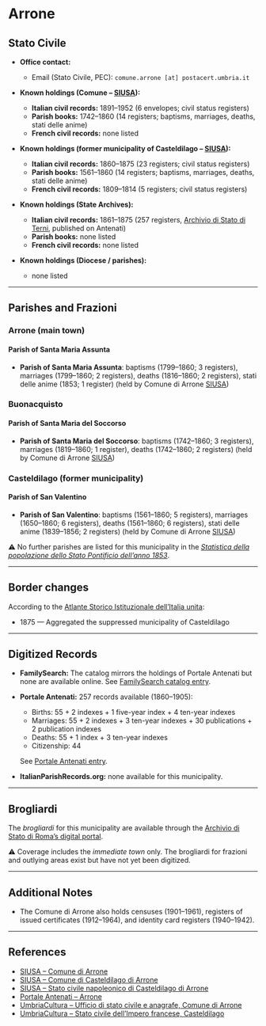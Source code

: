 # Arrone

## Stato Civile

* **Office contact:**

  * Email (Stato Civile, PEC): `comune.arrone [at] postacert.umbria.it`

* **Known holdings (Comune – [SIUSA](https://siusa-archivi.cultura.gov.it/cgi-bin/siusa/pagina.pl?TipoPag=comparc&Chiave=252640)):**

  * **Italian civil records:** 1891–1952 (6 envelopes; civil status registers)
  * **Parish books:** 1742–1860 (14 registers; baptisms, marriages, deaths, stati delle anime)
  * **French civil records:** none listed

* **Known holdings (former municipality of Casteldilago – [SIUSA](https://siusa-archivi.cultura.gov.it/cgi-bin/siusa/pagina.pl?TipoPag=comparc&Chiave=234216)):**

  * **Italian civil records:** 1860–1875 (23 registers; civil status registers)
  * **Parish books:** 1561–1860 (14 registers; baptisms, marriages, deaths, stati delle anime)
  * **French civil records:** 1809–1814 (5 registers; civil status registers)

* **Known holdings (State Archives):**

  * **Italian civil records:** 1861–1875 (257 registers, [Archivio di Stato di Terni](https://sias-archivi.cultura.gov.it/cgi-bin/pagina.pl?TipoPag=comparc&Chiave=512675&RicProgetto=as%2dterni), published on Antenati)
  * **Parish books:** none listed
  * **French civil records:** none listed

* **Known holdings (Diocese / parishes):**

  * none listed

---

## Parishes and Frazioni

### Arrone (main town)

#### Parish of Santa Maria Assunta

* **Parish of Santa Maria Assunta**: baptisms (1799–1860; 3 registers), marriages (1799–1860; 2 registers), deaths (1816–1860; 2 registers), stati delle anime (1853; 1 register) (held by Comune di Arrone [SIUSA](https://siusa-archivi.cultura.gov.it/cgi-bin/siusa/pagina.pl?TipoPag=comparc&Chiave=252640))

### Buonacquisto

#### Parish of Santa Maria del Soccorso

* **Parish of Santa Maria del Soccorso**: baptisms (1742–1860; 3 registers), marriages (1819–1860; 1 register), deaths (1742–1860; 2 registers) (held by Comune di Arrone [SIUSA](https://siusa-archivi.cultura.gov.it/cgi-bin/siusa/pagina.pl?TipoPag=comparc&Chiave=252640))

### Casteldilago (former municipality)

#### Parish of San Valentino

* **Parish of San Valentino**: baptisms (1561–1860; 5 registers), marriages (1650–1860; 6 registers), deaths (1561–1860; 6 registers), stati delle anime (1839–1856; 2 registers) (held by Comune di Arrone [SIUSA](https://siusa-archivi.cultura.gov.it/cgi-bin/siusa/pagina.pl?TipoPag=comparc&Chiave=234216))

⚠️ No further parishes are listed for this municipality in the *[Statistica della popolazione dello Stato Pontificio dell’anno 1853](https://www.google.it/books/edition/Statistics_della_popolazione_dello_Stato/v6dCAQAAMAAJ)*.

---

## Border changes

According to the [Atlante Storico Istituzionale dell’Italia unita](http://dati.san.beniculturali.it/asi/local/detail.html?UA05134):

* 1875 — Aggregated the suppressed municipality of Casteldilago

---

## Digitized Records

* **FamilySearch:** The catalog mirrors the holdings of Portale Antenati but none are available online.
  See [FamilySearch catalog entry](https://www.familysearch.org/en/search/catalog/778877).

* **Portale Antenati:** 257 records available (1860–1905):

  * Births: 55 + 2 indexes + 1 five-year index + 4 ten-year indexes
  * Marriages: 55 + 2 indexes + 3 ten-year indexes + 30 publications + 2 publication indexes
  * Deaths: 55 + 1 index + 3 ten-year indexes
  * Citizenship: 44

  See [Portale Antenati entry](https://antenati.cultura.gov.it/search-registry/?localita=arrone).

* **ItalianParishRecords.org:** none available for this municipality.

---

## Brogliardi

The *brogliardi* for this municipality are available through the [Archivio di Stato di Roma’s digital portal](https://imagoarchiviodistatoroma.cultura.gov.it/Gregoriano/s_brogliardi.php?Provincia=Spoleto&Denominazione=Arrone).

⚠️ Coverage includes the *immediate town* only. The brogliardi for frazioni and outlying areas exist but have not yet been digitized.

---

## Additional Notes

* The Comune di Arrone also holds censuses (1901–1961), registers of issued certificates (1912–1964), and identity card registers (1940–1942).

---

## References

* [SIUSA – Comune di Arrone](https://siusa-archivi.cultura.gov.it/cgi-bin/siusa/pagina.pl?TipoPag=comparc&Chiave=252640)
* [SIUSA – Comune di Casteldilago di Arrone](https://siusa-archivi.cultura.gov.it/cgi-bin/siusa/pagina.pl?TipoPag=comparc&Chiave=234216)
* [SIUSA – Stato civile napoleonico di Casteldilago di Arrone](https://siusa-archivi.cultura.gov.it/cgi-bin/siusa/pagina.pl?TipoPag=comparc&Chiave=234220)
* [Portale Antenati – Arrone](https://antenati.cultura.gov.it/search-registry/?localita=arrone)
* [UmbriaCultura – Ufficio di stato civile e anagrafe, Comune di Arrone](https://www.umbriacultura.it/SebinaOpac/resource/ufficio-di-stato-civile-e-anagrafe/SAM9084646?tabDoc=tabcontiene)
* [UmbriaCultura – Stato civile dell’Impero francese, Casteldilago](https://www.umbriacultura.it/SebinaOpac/resource/stato-civile-dellimpero-francese/SAM9084616?tabDoc=tabcontiene)
